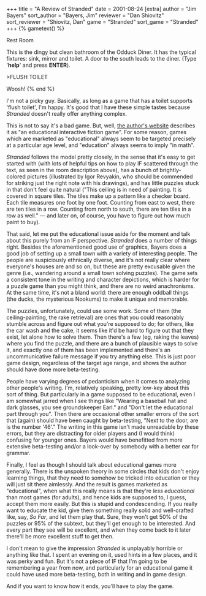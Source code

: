 +++
title = "A Review of Stranded"
date = 2001-08-24
[extra]
author = "Jim Bayers"
sort_author = "Bayers, Jim"
reviewer = "Dan Shiovitz"
sort_reviewer = "Shiovitz, Dan"
game = "Stranded"
sort_game = "Stranded"
+++
{% gametext() %}
<p>Rest Room</p>
<P>
This is the dingy but clean bathroom of the Odduck Diner. It has the
typical fixtures: sink, mirror and toilet. A door to the south leads
to the diner. (Type '<B>help</B>' and press <B>ENTER</B>). 
</P>
<p>&gt;FLUSH TOILET</p>
Woosh!
{% end %}

I'm not a picky guy. Basically, as long as a game that has a toilet supports
'flush toilet', I'm happy. It's good that I have these simple tastes because
_Stranded_ doesn't really offer anything complex.

This is not to say it's a bad game. But, well,
[the author's website](http://www.u.arizona.edu/~bayers/) describes it as "an
educational interactive fiction game". For some reason, games which are
marketed as "educational" always seem to be targeted precisely at a particular
age level, and "education" always seems to imply "in math". 

_Stranded_ follows the model pretty closely, in the sense that it's easy to get
started with (with lots of helpful tips on how to play IF scattered through the
text, as seen in the room description above), has a bunch of brightly-colored
pictures (illustrated by Igor Revyakin, who should be commended for striking
just the right note with his drawings), and has little puzzles stuck in that
don't feel quite natural ("This ceiling is in need of painting. It is covered
in square tiles. The tiles make up a pattern like a checker board. Each tile
measures one foot by one foot. Counting from east to west, there are ten tiles
in a row. Counting from north to south, there are ten tiles in a row as well."
&mdash; and later on, of course, you have to figure out how much paint to buy).

That said, let me put the educational issue aside for the moment and talk about
this purely from an IF perspective. _Stranded_ does a number of things right.
Besides the aforementioned good use of graphics, Bayers does a good job of
setting up a small town with a variety of interesting people. The people are
suspiciously ethnically diverse, and it's not really clear where everyone's
houses are and so on, but these are pretty excusable given the genre (i.e.,
wandering around a small town solving puzzles). The game sets a consistent tone
in the writing and character depictions, which is harder for a puzzle game than
you might think, and there are no weird anachronisms. At the same time, it's
not a bland world: there are enough oddball things (the ducks, the mysterious
Nookums) to make it unique and memorable.

The puzzles, unfortunately, could use some work. Some of them (the
ceiling-painting, the rake retrieval) are ones that you could reasonably
stumble across and figure out what you're supposed to do; for others, like the
car wash and the cake, it seems like it'd be hard to figure out that they
exist, let alone how to solve them. Then there's a few (eg, raking the leaves)
where you find the puzzle, and there are a bunch of plausible ways to solve it,
and exactly one of them has been implemented and there's an uncommunicative
failure message if you try anything else. This is just poor game design,
regardless of the target age range, and shows the author should have done more
beta-testing. 

People have varying degrees of pedanticism when it comes to analyzing other
people's writing. I'm, relatively speaking, pretty low-key about this sort of
thing. But particularly in a game supposed to be educational, even I am
somewhat jarred when I see things like "Wearing a baseball hat and dark
glasses, you see groundskeeper Earl." and "Don't let the educational part
through you". Then there are occasional other smaller errors of the sort that
(again) should have been caught by beta-testing, "Next to the door, are is the
number '46'." The writing in this game isn't made unreadable by these errors,
but they are distracting for older players and (I would think) confusing for
younger ones. Bayers would have benefitted from more extensive beta-testing
and/or a look-over by somebody with a better ear for grammar.

Finally, I feel as though I should talk about educational games more generally.
There is the unspoken theory in some circles that kids don't enjoy learning
things, that they need to somehow be tricked into education or they will just
sit there aimlessly. And the result is games marketed as "educational", when
what this really means is that they're _less educational_ than most games (for
adults), and hence kids are supposed to, I guess, accept them more easily. But
this is stupid and condescending. If you really want to educate the kid, give
them something really solid and well-crafted like, say, _So Far_, and let them
play that. Sure, they won't get 50% of the puzzles or 95% of the subtext, but
they'll get enough to be interested. And every part they see will be excellent,
and when they come back to it later there'll be more excellent stuff to get
then.

I don't mean to give the impression _Stranded_ is unplayably horrible or
anything like that. I spent an evening on it, used hints in a few places, and
it was perky and fun. But it's not a piece of IF that I'm going to be
remembering a year from now, and particularly for an educational game it could
have used more beta-testing, both in writing and in game design.

And if you want to know how it ends, you'll have to play the game.
